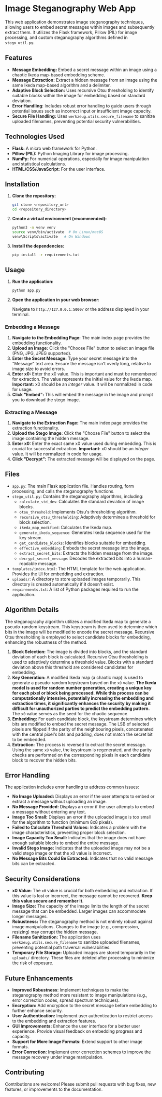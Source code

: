 # Image Steganography Web App

This web application demonstrates image steganography techniques, allowing users to embed secret messages within images and subsequently extract them. It utilizes the Flask framework, Pillow (PIL) for image processing, and custom steganography algorithms defined in `stego_util.py`.

## Features

*   **Message Embedding:** Embed a secret message within an image using a chaotic Ikeda map-based embedding scheme.
*   **Message Extraction:** Extract a hidden message from an image using the same Ikeda map-based algorithm and a delimiter.
*   **Adaptive Block Selection:** Uses recursive Otsu thresholding to identify suitable blocks within the image for embedding based on standard deviation.
*   **Error Handling:** Includes robust error handling to guide users through potential issues such as incorrect input or insufficient image capacity.
*   **Secure File Handling:** Uses `werkzeug.utils.secure_filename` to sanitize uploaded filenames, preventing potential security vulnerabilities.

## Technologies Used

*   **Flask:** A micro web framework for Python.
*   **Pillow (PIL):** Python Imaging Library for image processing.
*   **NumPy:**  For numerical operations, especially for image manipulation and statistical calculations.
*   **HTML/CSS/JavaScript:** For the user interface.

## Installation

1.  **Clone the repository:**

    ```bash
    git clone <repository_url>
    cd <repository_directory>
    ```

2.  **Create a virtual environment (recommended):**

    ```bash
    python3 -m venv venv
    source venv/bin/activate  # On Linux/macOS
    venv\Scripts\activate   # On Windows
    ```

3.  **Install the dependencies:**

    ```bash
    pip install -r requirements.txt
    ```

## Usage

1.  **Run the application:**

    ```bash
    python app.py
    ```

2.  **Open the application in your web browser:**

    Navigate to `http://127.0.0.1:5000/` or the address displayed in your terminal.

### Embedding a Message

1.  **Navigate to the Embedding Page:** The main index page provides the embedding functionality.
2.  **Upload an Image:** Click the "Choose File" button to select an image file (PNG, JPG, JPEG supported).
3.  **Enter the Secret Message:** Type your secret message into the "Message" text area. Ensure the message isn't overly long, relative to image size to avoid errors.
4.  **Enter x0:** Enter the x0 value. This is important and must be remembered for extraction. The value represents the initial value for the Ikeda map.  **Important:** x0 should be an *integer* value. It will be normalized in code for usage.
5.  **Click "Embed":**  This will embed the message in the image and prompt you to download the stego image.

### Extracting a Message

1.  **Navigate to the Extraction Page:** The main index page provides the extraction functionality.
2.  **Upload the Stego Image:** Click the "Choose File" button to select the image containing the hidden message.
3.  **Enter x0:** Enter the exact same x0 value used during embedding. This is crucial for successful extraction. **Important:** x0 should be an *integer* value. It will be normalized in code for usage.
4.  **Click "Decrypt":** The extracted message will be displayed on the page.

## Files

*   `app.py`: The main Flask application file.  Handles routing, form processing, and calls the steganography functions.
*   `stego_util.py`: Contains the steganography algorithms, including:
    *   `calculate_std_dev`: Calculates the standard deviation of image blocks.
    *   `otsu_threshold`: Implements Otsu's thresholding algorithm.
    *   `recursive_otsu_thresholding`: Adaptively determines a threshold for block selection.
    *   `ikeda_map_modified`: Calculates the Ikeda map.
    *   `generate_ikeda_sequence`: Generates Ikeda sequence used for the key stream.
    *   `get_candidate_blocks`: Identifies blocks suitable for embedding.
    *   `effective_embedding`: Embeds the secret message into the image.
    *   `extract_secret_bits`: Extracts the hidden message from the image.
    *   `decrypt_secret_message`: Decodes the extracted bits into a human-readable message.
*   `templates/index.html`: The HTML template for the web application. Provides the UI for embedding and extraction.
*   `uploads/`:  A directory to store uploaded images temporarily.  This directory is created automatically if it doesn't exist.
*   `requirements.txt`: A list of Python packages required to run the application.

## Algorithm Details

The steganography algorithm utilizes a modified Ikeda map to generate a pseudo-random keystream.  This keystream is then used to determine which bits in the image will be modified to encode the secret message. Recursive Otsu thresholding is employed to select candidate blocks for embedding, enhancing the robustness of the method.

1.  **Block Selection:** The image is divided into blocks, and the standard deviation of each block is calculated.  Recursive Otsu thresholding is used to adaptively determine a threshold value. Blocks with a standard deviation above this threshold are considered candidates for embedding.
2.  **Key Generation:** A modified Ikeda map (a chaotic map) is used to generate a pseudo-random keystream based on the `x0` value. **The Ikeda model is used for random number generation, creating a unique key for each pixel or block being processed. While this process can be computationally intensive, potentially increasing the embedding and extraction times, it significantly enhances the security by making it difficult for unauthorized parties to predict the embedding pattern.** The `x0` value serves as the seed for the chaotic sequence.
3.  **Embedding:** For each candidate block, the keystream determines which bits are modified to embed the secret message. The LSB of selected pixels are flipped if the parity of the neighbouring pixels, concatenated with the central pixel's bits and padding, does not match the secret bit to be embedded.
4.  **Extraction:** The process is reversed to extract the secret message. Using the same `x0` value, the keystream is regenerated, and the parity checks are performed on the corresponding pixels in each candidate block to recover the hidden bits.

## Error Handling

The application includes error handling to address common issues:

*   **No Image Uploaded:**  Displays an error if the user attempts to embed or extract a message without uploading an image.
*   **No Message Provided:** Displays an error if the user attempts to embed a message without entering any text.
*   **Image Too Small:**  Displays an error if the uploaded image is too small for the algorithm to function (minimum 8x8 pixels).
*   **Failed to Calculate Threshold Values:**  Indicates a problem with the image characteristics, preventing proper block selection.
*   **Image Capacity Too Small:**  Indicates that the image does not have enough suitable blocks to embed the entire message.
*   **Invalid Stego Image:**  Indicates that the uploaded image may not be a valid stego image or that the x0 value is incorrect.
*   **No Message Bits Could Be Extracted:**  Indicates that no valid message bits can be extracted.

## Security Considerations

*   **x0 Value:** The `x0` value is crucial for both embedding and extraction. If this value is lost or incorrect, the message cannot be recovered. **Keep this value secure and remember it.**
*   **Image Size:** The capacity of the image limits the length of the secret message that can be embedded. Larger images can accommodate longer messages.
*   **Robustness:** The steganography method is not entirely robust against image manipulations. Changes to the image (e.g., compression, resizing) may corrupt the hidden message.
*   **Filename Sanitization:** The application uses `werkzeug.utils.secure_filename` to sanitize uploaded filenames, preventing potential path traversal vulnerabilities.
*   **Temporary File Storage:**  Uploaded images are stored temporarily in the `uploads/` directory.  These files are deleted after processing to minimize the risk of exposure.

## Future Enhancements

*   **Improved Robustness:** Implement techniques to make the steganography method more resistant to image manipulations (e.g., error correction codes, spread spectrum techniques).
*   **Encryption:** Add encryption to the secret message before embedding to further enhance security.
*   **User Authentication:** Implement user authentication to restrict access to the embedding and extraction features.
*   **GUI Improvements:** Enhance the user interface for a better user experience.  Provide visual feedback on embedding progress and capacity.
*   **Support for More Image Formats:** Extend support to other image formats.
*   **Error Correction:** Implement error correction schemes to improve the message recovery under image manipulation.

## Contributing

Contributions are welcome!  Please submit pull requests with bug fixes, new features, or improvements to the documentation.
